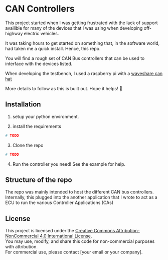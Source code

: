 # CAN Controllers

This project started when I was getting frustrated with the lack of support availible for many of the devices that I was using
when developing off-highway electric vehicles. 

It was taking hours to get started on something that, in the software world, had taken me a quick install. 
Hence, this repo. 


You will find a rough set of CAN Bus controllers that can be used to interface with the devices listed. 


When developing the testbench, I used a raspberry pi with a [waveshare can hat](https://www.waveshare.com/wiki/RS485_CAN_HAT)


More details to follow as this is built out. 
Hope it helps! 🙏


## Installation

1. setup your python environment. 

2. install the requirements

```bash
# TODO
```

3. Clone the repo

```bash
# TODO
```

4. Run the controller you need!
See the example for help.


## Structure of the repo

The repo was mainly intended to host the different CAN bus controllers. 
Internally, this plugged into the another application that I wrote to act as a ECU to run the various Controller Applications (CAs)


## License

This project is licensed under the [Creative Commons Attribution-NonCommercial 4.0 International License](https://creativecommons.org/licenses/by-nc/4.0/).  
You may use, modify, and share this code for non-commercial purposes with attribution.  
For commercial use, please contact [your email or your company].


